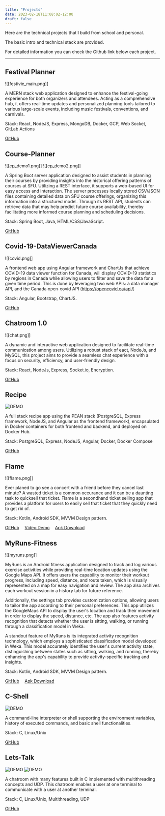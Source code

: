 ```yaml
---
title: "Projects" 
date: 2023-02-18T11:08:02-12:00
draft: false
---
```

Here are the technical projects that I build from school and personal.

The basic intro and technical stack are provided.

For detailed information you can check the Github link below each project.

---

## Festival Planner
![[festivie_main.png]]

A MERN stack web application designed to enhance the festival-going experience for both organizers and attendees. Acting as a comprehensive hub, it offers real-time updates and personalized planning tools tailored to various large-scale events, including music festivals, conventions, and carnivals.

Stack: React, NodeJS, Express, MongoDB, Docker, GCP, Web Socket, GitLab Actions    

<a target="_blank" href="https://github.com/wha61/FestivalPlanner-MERNstack">GitHub</a>

## Course-Planner 
![[cp_demo1.png]]
![[cp_demo2.png]]

A Spring Boot server application designed to assist students in planning their courses by providing insights into the historical offering patterns of courses at SFU. Utilizing a REST  interface, it supports a web-based UI for easy access and interaction. The server processes locally stored CSV/JSON files containing detailed data on SFU course offerings, organizing this information into a structured model. Through its REST API, students can retrieve data that may help predict future course availability, thereby facilitating more informed course planning and scheduling decisions.

Stack: Spring Boot, Java, HTML/CSS/JavaScript.  

<a target="_blank" href="https://github.com/wha61/Course-Planner">GitHub</a>

## Covid-19-DataViewerCanada
![[covid.png]]

A frontend web app using Angular framework and ChartJs that achieve COVID-19 data viewer function for Canada, will display COVID-19 statistics by regions in Canada while allowing users to filter and save the data for a given time period. This is done by leveraging two web APIs: a data manager API, and the Canada open-covid API (https://opencovid.ca/api/)

Stack: Angular, Bootstrap, ChartJS.

<a target="_blank" href="https://github.com/wha61/Covid-19-DataViewerCanada">GitHub</a>

## Chatroom 1.0
![[chat.png]]

A dynamic and interactive web application designed to facilitate real-time communication among users. Utilizing a robust stack of eact, NodeJs, and MySQL, this project aims to provide a seamless chat experience with a focus on security, efficiency, and user-friendly design.

Stack: React, NodeJs, Express, Socket.io, Encryption.

<a target="_blank" href="https://github.com/wha61/Covid-19-DataViewerCanada">GitHub</a>

## Recipe
![DEMO](RecipeDemo.gif)

A full stack recipe app using the PEAN stack (PostgreSQL, Express framework, NodeJS, and Angular as the frontend framework), encapsulated in Docker containers for both frontend and backend, and deployed on Docker Hub.

Stack: PostgreSQL, Express, NodeJS, Angular, Docker, Docker Compose

<a target="_blank" href="https://github.com/wha61/Chatroom">GitHub</a>

## Flame 
![[flame.png]]

Ever planed to go see a concert with a friend before they cancel last minute? A wasted ticket is a common occurance and it can be a daunting task to quicksell that ticket. Flame is a secondhand ticket selling app that provides a platform for users to easily sell that ticket that they quickly need to get rid of.

Stack: Kotlin, Android SDK, MVVM Design pattern.

<a target="_blank" href="https://github.com/wha61/Flame">GitHub</a>&emsp;
<a target="_blank" href="https://youtu.be/dKfO1vNCFzM">Video Demo</a>&emsp;
<a target="_blank" href="https://github.com/wha61/Flame/blob/main/public/Flame.apk">Apk Download</a>&emsp;

## MyRuns-Fitness 
![[myruns.png]]

MyRuns is an Android fitness application designed to track and log various exercise activities while providing real-time location updates using the Google Maps API. It offers users the capability to monitor their workout progress, including speed, distance, and route taken, which is visually represented on a map for easy navigation and review. The app also archives each workout session in a history tab for future reference.

Additionally, the settings tab provides customization options, allowing users to tailor the app according to their personal preferences. This app utilizes the GoogleMaps API to display the user's location and track their movement in order to display the speed, distance, etc. The app also features activity recognition that detects whether the user is sitting, walking, or running through a classification model in Weka.

A standout feature of MyRuns is its integrated activity recognition technology, which employs a sophisticated classification model developed in Weka. This model accurately identifies the user's current activity state, distinguishing between states such as sitting, walking, and running, thereby enhancing the app's capability to provide activity-specific tracking and insights.

Stack: Kotlin, Android SDK, MVVM Design pattern.

<a target="_blank" href="https://github.com/wha61/MyRuns-Fitness-AndroidAPP">GitHub</a>&emsp;
<a target="_blank" href="https://github.com/wha61/MyRuns-Fitness-AndroidAPP/blob/main/app-debug.apk">Apk Download</a>&emsp;

## C-Shell
![DEMO](cshell.png)

A command-line interpreter or shell supporting the environment variables, history of executed commands, and basic shell functionalities.

Stack: C, Linux/Unix

<a target="_blank" href="https://github.com/wha61/CShell">GitHub</a>

## Lets-Talk
![DEMO](letstalk1.png)
![DEMO](letstalk2.png)

A chatroom with many features built in C implemented with multithreading concepts and UDP. This chatroom enables a user at one terminal to communicate with a user at another terminal.

Stack: C, Linux/Unix, Multithreading, UDP

<a target="_blank" href="https://github.com/wha61/Lets-Talk">GitHub</a>

